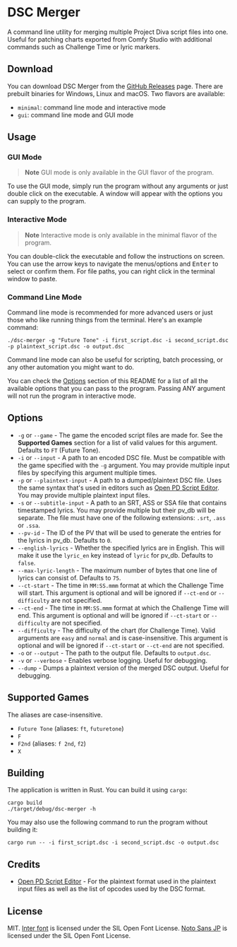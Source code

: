 # DSC Merger

A command line utility for merging multiple Project Diva script files into one.
Useful for patching charts exported from Comfy Studio with additional commands
such as Challenge Time or lyric markers.

## Download

You can download DSC Merger from the [GitHub Releases][gh-releases-url] page.
There are prebuilt binaries for Windows, Linux and macOS. Two flavors are
available:

-   `minimal`: command line mode and interactive mode
-   `gui`: command line mode and GUI mode

## Usage

### GUI Mode

> **Note**
> GUI mode is only available in the GUI flavor of the program.

To use the GUI mode, simply run the program without any arguments or just double
click on the executable. A window will appear with the options you can supply to
the program.

### Interactive Mode

> **Note**
> Interactive mode is only available in the minimal flavor of the program.

You can double-click the executable and follow the instructions on screen. You
can use the arrow keys to navigate the menus/options and <kbd>Enter</kbd> to
select or confirm them. For file paths, you can right click in the terminal
window to paste.

### Command Line Mode

Command line mode is recommended for more advanced users or just those who like
running things from the terminal. Here's an example command:

```
./dsc-merger -g "Future Tone" -i first_script.dsc -i second_script.dsc -p plaintext_script.dsc -o output.dsc
```

Command line mode can also be useful for scripting, batch processing, or any
other automation you might want to do.

You can check the [Options](#options) section of this README for a list of all
the available options that you can pass to the program. Passing ANY argument
will not run the program in interactive mode.

## Options

-   `-g` or `--game` - The game the encoded script files are made for. See the
    **Supported Games** section for a list of valid values for this argument.
    Defaults to `FT` (Future Tone).
-   `-i` or `--input` - A path to an encoded DSC file. Must be compatible with
    the game specified with the `-g` argument. You may provide multiple input
    files by specifying this argument multiple times.
-   `-p` or `--plaintext-input` - A path to a dumped/plaintext DSC file. Uses
    the same syntax that's used in editors such as [Open PD Script Editor][se-url].
    You may provide multiple plaintext input files.
-   `-s` or `--subtitle-input` - A path to an SRT, ASS or SSA file that contains
    timestamped lyrics. You may provide multiple but their pv_db will be
    separate. The file must have one of the following extensions: `.srt`, `.ass`
    or `.ssa`.
-   `--pv-id` - The ID of the PV that will be used to generate the entries for
    the lyrics in pv_db. Defaults to `0`.
-   `--english-lyrics` - Whether the specified lyrics are in English. This will
    make it use the `lyric_en` key instead of `lyric` for pv_db. Defaults to
    `false`.
-   `--max-lyric-length` - The maximum number of bytes that one line of lyrics
    can consist of. Defaults to `75`.
-   `--ct-start` - The time in `MM:SS.mmm` format at which the Challenge Time
    will start. This argument is optional and will be ignored if `--ct-end` or
    `--difficulty` are not specified.
-   `--ct-end` - The time in `MM:SS.mmm` format at which the Challenge Time will
    end. This argument is optional and will be ignored if `--ct-start` or
    `--difficulty` are not specified.
-   `--difficulty` - The difficulty of the chart (for Challenge Time). Valid
    arguments are `easy` and `normal` and is case-insensitive. This argument is
    optional and will be ignored if `--ct-start` or `--ct-end` are not
    specified.
-   `-o` or `--output` - The path to the output file. Defaults to `output.dsc`.
-   `-v` or `--verbose` - Enables verbose logging. Useful for debugging.
-   `--dump` - Dumps a plaintext version of the merged DSC output. Useful for
    debugging.

## Supported Games

The aliases are case-insensitive.

-   `Future Tone` (aliases: `ft`, `futuretone`)
-   `F`
-   `F2nd` (aliases: `f 2nd`, `f2`)
-   `X`

## Building

The application is written in Rust. You can build it using `cargo`:

```
cargo build
./target/debug/dsc-merger -h
```

You may also use the following command to run the program without building it:

```
cargo run -- -i first_script.dsc -i second_script.dsc -o output.dsc
```

## Credits

-   [Open PD Script Editor][se-url] - For the plaintext format used in the
    plaintext input files as well as the list of opcodes used by the DSC format.

## License

MIT. [Inter font][inter-url] is licensed under the SIL Open Font License.
[Noto Sans JP][noto-url] is licensed under the SIL Open Font License.

[se-url]: https://github.com/nastys/Open-PD-Script-Editor
[gh-releases-url]: https://github.com/jozsefsallai/dsc-merger/releases
[inter-url]: https://github.com/rsms/inter/blob/master/LICENSE.txt
[noto-url]: https://github.com/googlefonts/noto-cjk/blob/main/Sans/LICENSE
